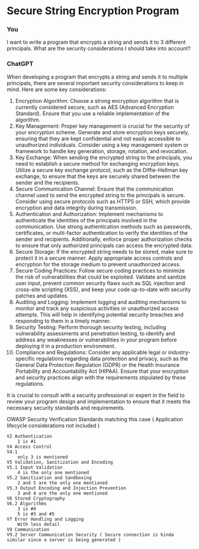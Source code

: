 # Secure String Encryption Program

### You
I want to write a program that encrypts a string and sends it to 3 different principals. What are the security considerations I should take into account?

### ChatGPT
When developing a program that encrypts a string and sends it to multiple principals, there are several important security considerations to keep in mind. Here are some key considerations:

1. Encryption Algorithm: Choose a strong encryption algorithm that is currently considered secure, such as AES (Advanced Encryption Standard). Ensure that you use a reliable implementation of the algorithm.
2. Key Management: Proper key management is crucial for the security of your encryption scheme. Generate and store encryption keys securely, ensuring that they are kept confidential and not easily accessible to unauthorized individuals. Consider using a key management system or framework to handle key generation, storage, rotation, and revocation.
3. Key Exchange: When sending the encrypted string to the principals, you need to establish a secure method for exchanging encryption keys. Utilize a secure key exchange protocol, such as the Diffie-Hellman key exchange, to ensure that the keys are securely shared between the sender and the recipients.
4. Secure Communication Channel: Ensure that the communication channel used to send the encrypted string to the principals is secure. Consider using secure protocols such as HTTPS or SSH, which provide encryption and data integrity during transmission.
5. Authentication and Authorization: Implement mechanisms to authenticate the identities of the principals involved in the communication. Use strong authentication methods such as passwords, certificates, or multi-factor authentication to verify the identities of the sender and recipients. Additionally, enforce proper authorization checks to ensure that only authorized principals can access the encrypted data.
6. Secure Storage: If the encrypted string needs to be stored, make sure to protect it in a secure manner. Apply appropriate access controls and encryption for the storage medium to prevent unauthorized access.
7. Secure Coding Practices: Follow secure coding practices to minimize the risk of vulnerabilities that could be exploited. Validate and sanitize user input, prevent common security flaws such as SQL injection and cross-site scripting (XSS), and keep your code up-to-date with security patches and updates.
8. Auditing and Logging: Implement logging and auditing mechanisms to monitor and track any suspicious activities or unauthorized access attempts. This will help in identifying potential security breaches and responding to them in a timely manner.
9. Security Testing: Perform thorough security testing, including vulnerability assessments and penetration testing, to identify and address any weaknesses or vulnerabilities in your program before deploying it in a production environment.
10. Compliance and Regulations: Consider any applicable legal or industry-specific regulations regarding data protection and privacy, such as the General Data Protection Regulation (GDPR) or the Health Insurance Portability and Accountability Act (HIPAA). Ensure that your encryption and security practices align with the requirements stipulated by these regulations.

It is crucial to consult with a security professional or expert in the field to review your program design and implementation to ensure that it meets the necessary security standards and requirements.

OWASP Security Verification Standards matching this case ( Application lifecycle considerations not included )

    V2 Authentication
        1 is #1
    V4 Access Control
    V4.1 
        only 3 is mentioned
    V5 Validation, Sanitization and Encoding
    V5.1 Input Validation
        4 is the only one mentioned
    V5.2 Sanitization and Sandboxing
        2 and 5 are the only one mentioned
    V5.3 Output Encoding and Injection Prevention
        3 and 4 are the only one mentioned
    V6 Stored Cryptography
    V6.2 Algorithms
        3 is #4
        5 is #3 and #5
    V7 Error Handling and Logging
        With less detail
    V9 Communication
    V9.2 Server Communication Security ( Secure connection is kinda similar since a server is being generated )